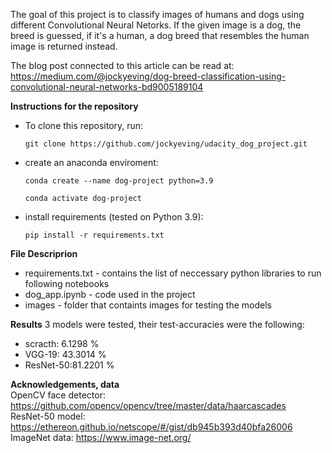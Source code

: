 The goal of this project is to classify images of humans and dogs using different Convolutional Neural Netorks. If the given image is a dog, the breed is guessed, 
if it's a human, a dog breed that resembles the human image is returned instead.

The blog post connected to this article can be read at: https://medium.com/@jockyeving/dog-breed-classification-using-convolutional-neural-networks-bd9005189104

**Instructions for the repository**
- To clone this repository, run:
  ```
  git clone https://github.com/jockyeving/udacity_dog_project.git
  ```
- create an anaconda enviroment:
  ```
  conda create --name dog-project python=3.9

  conda activate dog-project
  ```  
- install requirements (tested on Python 3.9):
  ```
  pip install -r requirements.txt
  ```

**File Descriprion**
 - requirements.txt - contains the list of neccessary python libraries to run following notebooks
 - dog_app.ipynb - code used in the project
 - images - folder that containts images for testing the models

**Results**
3 models were tested, their test-accuracies were the following:
- scracth:  6.1298 %
- VGG-19:   43.3014 %
- ResNet-50:81.2201 %

**Acknowledgements, data**
<br>OpenCV face detector: https://github.com/opencv/opencv/tree/master/data/haarcascades
<br>ResNet-50 model: https://ethereon.github.io/netscope/#/gist/db945b393d40bfa26006
<br>ImageNet data: https://www.image-net.org/
